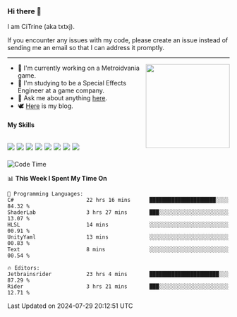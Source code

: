 ### Hi there 👋

I am CiTrine (aka txtxj).

If you encounter any issues with my code, please create an issue instead of sending me an email so that I can address it promptly.

---

<img align="right" height="190" src="http://github-profile-summary-cards.vercel.app/api/cards/stats?username=txtxj&theme=vue">

- 🌱 I'm currently working on a Metroidvania game.
- 📖 I'm studying to be a Special Effects Engineer at a game company.
- 💬 Ask me about anything [here](https://github.com/txtxj/txtxj/issues).
- 🕊️ [Here](https://txtxj.top) is my blog.

#### My Skills

![](https://img.shields.io/badge/Unity-000000?logo=unity&logoColor=fff)
![](https://img.shields.io/badge/C%23-239120?logo=csharp&logoColor=fff)
![](https://img.shields.io/badge/Python-3e74a2?logo=python&logoColor=fff)
![](https://img.shields.io/badge/C++-65318e?logo=cplusplus&logoColor=fff)
![](https://img.shields.io/badge/C-5654a2?logo=c&logoColor=fff)
![](https://img.shields.io/badge/Vue-4FC08D?logo=vuedotjs&logoColor=fff)
![](https://img.shields.io/badge/Blender-f5792a?logo=blender&logoColor=fff)
![](https://img.shields.io/badge/MS%20SQL-cc2927?logo=microsoftsqlserver&logoColor=fff)
---

<!--START_SECTION:waka-->
![Code Time](http://img.shields.io/badge/Code%20Time-1%2C880%20hrs%2032%20mins-blue)

📊 **This Week I Spent My Time On** 

```text
💬 Programming Languages: 
C#                       22 hrs 16 mins      █████████████████████░░░░   84.32 % 
ShaderLab                3 hrs 27 mins       ███░░░░░░░░░░░░░░░░░░░░░░   13.07 % 
HLSL                     14 mins             ░░░░░░░░░░░░░░░░░░░░░░░░░   00.91 % 
UnityYaml                13 mins             ░░░░░░░░░░░░░░░░░░░░░░░░░   00.83 % 
Text                     8 mins              ░░░░░░░░░░░░░░░░░░░░░░░░░   00.54 % 

🔥 Editors: 
Jetbrainsrider           23 hrs 4 mins       ██████████████████████░░░   87.29 % 
Rider                    3 hrs 21 mins       ███░░░░░░░░░░░░░░░░░░░░░░   12.71 % 
```


 Last Updated on 2024-07-29 20:12:51 UTC
<!--END_SECTION:waka-->
